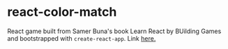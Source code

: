 # react-color-match

React game built from Samer Buna's book Learn React by BUilding Games and bootstrapped with `create-react-app`. Link [here.](https://l0rdcafe.github.io/react-color-match)